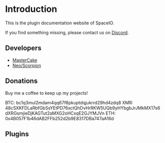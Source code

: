 # Introduction

This is the plugin documentation website of SpaceIO.

If you find something missing, please contact us on [Discord](https://discord.spaceio.xyz/).

## Developers

* [MasterCake](https://www.spigotmc.org/members/mastercake.29634/)
* [Neo/Scorpion](https://www.spigotmc.org/members/scorpion.40073/)

## Donations

Buy me a coffee to keep up my projects!

BTC: bc1q3mul2mdam4qq67f8pkuptdqjukrrd29hd4zdq8
XMR: 48cSXKFDLaRbfGbSsYEtPD76xctQhDvHrRKW5UQb9yHYbgbJrJMkMX17s6dXRGsmjieDjKAGTut2aMXG2oHCxqE2GJYMJVn
ETH: 0x4B057F1b46dAB2FFb252d2b9E8317DBa747aA16d
<Icon src="qr_code_btc.png" caption="BTC" href=""></Icon>
<Icon src="qr_code_xmr.png" caption="XMR" href=""></Icon>
<Icon src="qr_code_eth.png" caption="ETH" href=""></Icon>

## Plugins

<Icon src="advancedoregen.jpg" caption="AdvancedOreGen" href="../plugin/advancedoregen/"></Icon>
<Icon src="safarinet.jpg" caption="SafariNet" href="../plugin/safarinet/"></Icon>
<Icon src="dropedit2.jpg" caption="DropEdit2" href="../plugin/dropedit2/"></Icon>
<Icon src="customoregen.jpg" caption="CustomOreGen" href="../plugin/customoregen/"></Icon>
<Icon src="serverpolls.jpg" caption="ServerPolls" href="../plugin/serverpolls/"></Icon>
<Icon src="ushop.jpg" caption="uShop" href="../plugin/ushop/"></Icon>
